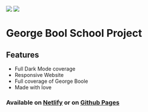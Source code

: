 <img src="https://img.shields.io/github/last-commit/sivelswhy/George-Boole?label=LAST%20COMMIT&style=for-the-badge">               <img src="https://img.shields.io/github/stars/sivelswhy/George-Boole?style=social">


# George Bool School Project
## Features

- Full Dark Mode coverage
- Responsive Website
- Full coverage of George Boole
- Made with love


 ### Available on [Netlify](https://george-boole.netlify.app) or on [Github Pages](https://sivelswhy.github.io/George-Boole/)

